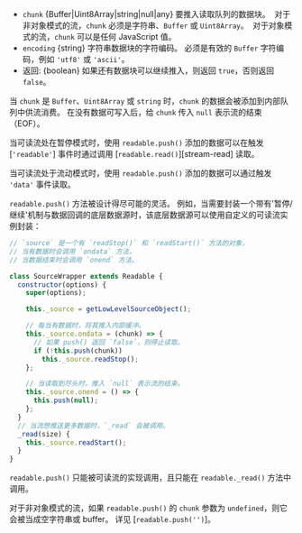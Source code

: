 <!-- YAML
changes:
  - version: v8.0.0
    pr-url: https://github.com/nodejs/node/pull/11608
    description: The `chunk` argument can now be a `Uint8Array` instance.
-->

* `chunk` {Buffer|Uint8Array|string|null|any} 要推入读取队列的数据块。
  对于非对象模式的流，`chunk` 必须是字符串、`Buffer` 或 `Uint8Array`。
  对于对象模式的流，`chunk` 可以是任何 JavaScript 值。
* `encoding` {string} 字符串数据块的字符编码。
  必须是有效的 `Buffer` 字符编码，例如 `'utf8'` 或 `'ascii'`。
* 返回: {boolean} 如果还有数据块可以继续推入，则返回 `true`，否则返回 `false`。

当 `chunk` 是 `Buffer`、`Uint8Array` 或 `string` 时，`chunk` 的数据会被添加到内部队列中供流消费。
在没有数据可写入后，给 `chunk` 传入 `null` 表示流的结束（EOF）。

当可读流处在暂停模式时，使用 `readable.push()` 添加的数据可以在触发 [`'readable'`] 事件时通过调用 [`readable.read()`][stream-read] 读取。

当可读流处于流动模式时，使用 `readable.push()` 添加的数据可以通过触发 `'data'` 事件读取。

`readable.push()` 方法被设计得尽可能的灵活。
例如，当需要封装一个带有'暂停/继续'机制与数据回调的底层数据源时，该底层数据源可以使用自定义的可读流实例封装：

```js
// `source` 是一个有 `readStop()` 和 `readStart()` 方法的对象，
// 当有数据时会调用 `ondata` 方法，
// 当数据结束时会调用 `onend` 方法。

class SourceWrapper extends Readable {
  constructor(options) {
    super(options);

    this._source = getLowLevelSourceObject();

    // 每当有数据时，将其推入内部缓冲。
    this._source.ondata = (chunk) => {
      // 如果 push() 返回 `false`，则停止读取。
      if (!this.push(chunk))
        this._source.readStop();
    };

    // 当读取到尽头时，推入 `null` 表示流的结束。
    this._source.onend = () => {
      this.push(null);
    };
  }
  // 当流想推送更多数据时，`_read` 会被调用。
  _read(size) {
    this._source.readStart();
  }
}
```

`readable.push()` 只能被可读流的实现调用，且只能在 `readable._read()` 方法中调用。

对于非对象模式的流，如果 `readable.push()` 的 `chunk` 参数为 `undefined`，则它会被当成空字符串或 buffer。
详见 [`readable.push('')`]。


